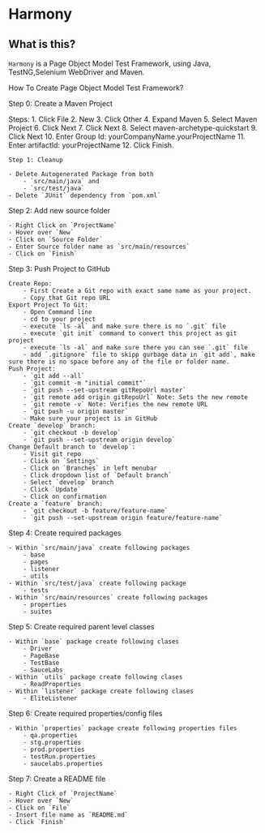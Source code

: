 # Harmony
## What is this?
`Harmony` is a Page Object Model Test Framework, using Java, TestNG,Selenium WebDriver and Maven.

How To Create Page Object Model Test Framework?

Step 0: Create a Maven Project

Steps:
	1. Click File
	2. New
	3. Click Other
	4. Expand Maven
	5. Select Maven Project
	6. Click Next
	7. Click Next
	8. Select maven-archetype-quickstart
	9. Click Next
	10. Enter Group Id: yourCompanyName.yourProjectName
	11. Enter artifactId: yourProjectName
	12. Click Finish.
	
	
	
	Step 1: Cleanup

	- Delete Autogenerated Package from both
		- `src/main/java` and
		- `src/test/java`
	- Delete `JUnit` dependency from `pom.xml`
Step 2: Add new source folder

	- Right Click on `ProjectName`
	- Hover over `New`
	- Click on `Source Folder`
	- Enter Source folder name as `src/main/resources`
	- Click on `Finish`
Step 3: Push Project to GitHub

	Create Repo:
		- First Create a Git repo with exact same name as your project.
		- Copy that Git repo URL
	Export Project To Git:
		- Open Command line
		- cd to your project
		- execute `ls -al` and make sure there is no `.git` file
		- execute `git init` command to convert this project as git project
		- execute `ls -al` and make sure there you can see `.git` file
		- add `.gitignore` file to skipp gurbage data in `git add`, make sure there is no space before any of the file or folder name.
	Push Project:
		- `git add --all`
		- `git commit -m "initial commit"`
		- `git push --set-upstream gitRepoUrl master`
		- `git remote add origin gitRepoUrl` Note: Sets the new remote
		- `git remote -v` Note: Verifies the new remote URL
		- `git push -u origin master`
		- Make sure your project is in GitHub
	Create `develop` branch:
		- `git checkout -b develop`
		- `git push --set-upstream origin develop`
	Change Default branch to `develop`:
		- Visit git repo
		- Click on `Settings`
		- Click on `Branches` in left menubar
		- Click dropdown list of `Default branch`
		- Select `develop` branch
		- Click `Update`
		- Click on confirmation
	Create a `feature` branch:
		- `git checkout -b feature/feature-name`
		- `git push --set-upstream origin feature/feature-name`
Step 4: Create required packages

	- Within `src/main/java` create following packages
		- base
		- pages
		- listener
		- utils
	- Within `src/test/java` create following package
		- tests
	- Within `src/main/resources` create following packages
		- properties
		- suites
Step 5: Create required parent level classes

	- Within `base` package create following clases
		- Driver
		- PageBase
		- TestBase
		- SauceLabs
	- Within `utils` package create following clases
		- ReadProperties
	- Within `listener` package create following clases
		- EliteListener
Step 6: Create required properties/config files

	- Within `properties` package create following properties files
		- qa.properties
		- stg.properties
		- prod.properties
		- testRun.properties
		- saucelabs.properties
Step 7: Create a README file

	- Right Click of `ProjectName`
	- Hover over `New`
	- Click on `File`
	- Insert file name as `README.md`
	- Click `Finish`

